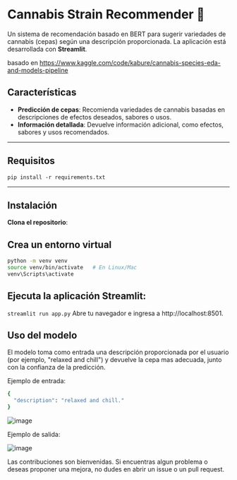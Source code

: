 # Cannabis Strain Recommender 🌿

Un sistema de recomendación basado en BERT para sugerir variedades de cannabis (cepas) según una descripción proporcionada. La aplicación está desarrollada con **Streamlit**. 

basado en https://www.kaggle.com/code/kabure/cannabis-species-eda-and-models-pipeline

## Características

- **Predicción de cepas**: Recomienda variedades de cannabis basadas en descripciones de efectos deseados, sabores o usos.
- **Información detallada**: Devuelve información adicional, como efectos, sabores y usos recomendados.

---

## Requisitos

`pip install -r requirements.txt`

---

## Instalación

**Clona el repositorio**:


## Crea un entorno virtual
```bash 
python -m venv venv
source venv/bin/activate   # En Linux/Mac
venv\Scripts\activate 
```

## Ejecuta la aplicación Streamlit:

`streamlit run app.py` 
Abre tu navegador e ingresa a http://localhost:8501.




## Uso del modelo 
El modelo toma como entrada una descripción proporcionada por el usuario (por ejemplo, "relaxed and chill") y devuelve la cepa mas adecuada, junto con la confianza de la predicción.

Ejemplo de entrada:
```bash
{
  "description": "relaxed and chill."
}
```
![image](https://github.com/user-attachments/assets/ed2a645a-57a7-4305-98f5-e63758e78030)

Ejemplo de salida:

![image](https://github.com/user-attachments/assets/4643bd39-bb59-47e4-8dce-57becace3630)



Las contribuciones son bienvenidas. Si encuentras algun problema o deseas proponer una mejora, no dudes en abrir un issue o un pull request.
